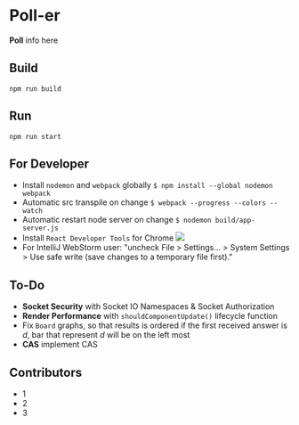 # Poll-er
**Poll** info here

## Build
`npm run build`

## Run
`npm run start`

## For Developer
+ Install `nodemon` and `webpack` globally
`$ npm install --global nodemon webpack`
+ Automatic src transpile on change
`$ webpack --progress --colors --watch`
+ Automatic restart node server on change
`$ nodemon build/app-server.js`
+ Install `React Developer Tools` for Chrome 
<a href="https://goo.gl/uNQAJA"><img src="http://chart.apis.google.com/chart?cht=qr&chs=120x120&choe=UTF-8&chld=H|0&chl=https://goo.gl/uNQAJA"/></a>
+ For IntelliJ WebStorm user:
"uncheck File > Settings... > System Settings > Use safe write (save changes to a temporary file first)."

## To-Do
+ **Socket Security** with Socket IO Namespaces & Socket Authorization
+ **Render Performance** with `shouldComponentUpdate()` lifecycle function
+ Fix `Board` graphs, so that results is ordered
if the first received answer is *d*, bar that represent *d* will be on the left most
+ **CAS** implement CAS


## Contributors
+ 1
+ 2
+ 3
